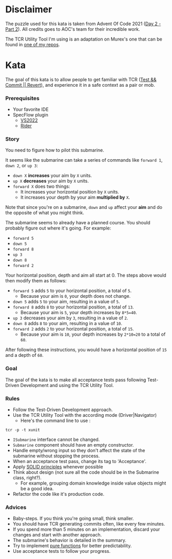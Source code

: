 # Disclaimer

The puzzle used for this kata is taken from Advent Of Code 2021 ([Day 2 - Part 2](https://adventofcode.com/2021/day/2)).
All credits goes to AOC's team for their incredible work.

The TCR Utility Tool I'm using is an adaptation on Murex's one that can be found
in [one of my repos](https://github.com/Tr00d/TCR).

# Kata

The goal of this kata is to allow people to get familiar with TCR ([Test && Commit || Revert](https://medium.com/@kentbeck_7670/test-commit-revert-870bbd756864)), and experience it in a
safe context as a pair or mob.

### Prerequisites
* Your favorite IDE
* SpecFlow plugin
  * [VS2022](https://marketplace.visualstudio.com/items?itemName=TechTalkSpecFlowTeam.SpecFlowForVisualStudio2022)
  * [Rider](https://plugins.jetbrains.com/plugin/15957-specflow-for-rider)

### Story

You need to figure how to pilot this submarine.

It seems like the submarine can take a series of commands like `forward 1`, `down 2`, or `up 3`:

- `down X` **increases** your aim by `X` units.
- `up X` **decreases** your aim by `X` units.
- `forward X` does two things:
    - It increases your horizontal position by `X` units.
    - It increases your depth by your aim **multiplied by** `X`.

Note that since you're on a submarine, `down` and `up` affect your **aim** and do the opposite of what you might think.

The submarine seems to already have a planned course. You should probably figure out where it's going. For example:

- `forward 5`
- `down 5`
- `forward 8`
- `up 3`
- `down 8`
- `forward 2`

Your horizontal position, depth and aim all start at 0. The steps above would then modify them as follows:

- `forward 5` adds `5` to your horizontal position, a total of `5`. 
  - Because your aim is `0`, your depth does not change.
- `down 5` adds `5` to your aim, resulting in a value of `5`.
- `forward 8` adds `8` to your horizontal position, a total of `13`. 
  - Because your aim is `5`, your depth increases by `8*5=40`.
- `up 3` decreases your aim by `3`, resulting in a value of `2`.
- `down 8` adds `8` to your aim, resulting in a value of `10`.
- `forward 2` adds `2` to your horizontal position, a total of `15`.
  - Because your aim is `10`, your depth increases by `2*10=20` to a total of `60`.

After following these instructions, you would have a horizontal position of `15` and a depth of `60`.

### Goal

The goal of the kata is to make all acceptance tests pass following Test-Driven Development and using the TCR Utility
Tool.

### Rules

- Follow the Test-Driven Development approach.
- Use the TCR Utility Tool with the according mode (Driver|Navigator)
  - Here's the command line to use :
```shell
tcr -p -t xunit
```
- `ISubmarine` interface cannot be changed.
- `Submarine` component should have an empty constructor.
- Handle empty/wrong input so they don't affect the state of the submarine without stopping the process.
- When an acceptance test pass, change its tag to 'Acceptance'.
- Apply [SOLID principles](https://blog.cleancoder.com/uncle-bob/2020/10/18/Solid-Relevance.html) whenever possible
- Think about design (not sure all the code should be in the Submarine class, right?). 
  - For example, grouping domain knowledge inside value objects might be a good idea.
- Refactor the code like it's production code.

### Advices

- Baby-steps. If you think you're going small, think smaller.
- You should have TCR generating commits often, like every few minutes.
- If you spend more than 5 minutes on an implementation, discard your changes and start with another approach.
- The submarine's behavior is detailed in the summary.
- Try to implement [pure functions](https://betterprogramming.pub/what-is-a-pure-function-3b4af9352f6f) for better predictability.
- Use acceptance tests to follow your progress.